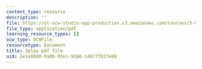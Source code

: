 ```yaml
---
content_type: resource
description: ''
file: https://ol-ocw-studio-app-production.s3.amazonaws.com/courses/3-091sc-introduction-to-solid-state-chemistry-fall-2010/2e1e08d89a0b95e1910014677f027e80_FfBc3M5EaeU.pdf
file_type: application/pdf
learning_resource_types: []
ocw_type: OCWFile
resourcetype: Document
title: 3play pdf file
uid: 2e1e08d8-9a0b-95e1-9100-14677f027e80
---
```


